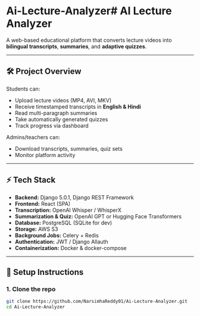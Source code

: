 # Ai-Lecture-Analyzer# AI Lecture Analyzer

A web-based educational platform that converts lecture videos into **bilingual transcripts**, **summaries**, and **adaptive quizzes**.

---

## 🛠 Project Overview

Students can:

- Upload lecture videos (MP4, AVI, MKV)
- Receive timestamped transcripts in **English & Hindi**
- Read multi-paragraph summaries
- Take automatically generated quizzes
- Track progress via dashboard

Admins/teachers can:

- Download transcripts, summaries, quiz sets
- Monitor platform activity

---

## ⚡ Tech Stack

- **Backend:** Django 5.0.1, Django REST Framework
- **Frontend:** React (SPA)
- **Transcription:** OpenAI Whisper / WhisperX
- **Summarization & Quiz:** OpenAI GPT or Hugging Face Transformers
- **Database:** PostgreSQL (SQLite for dev)
- **Storage:** AWS S3
- **Background Jobs:** Celery + Redis
- **Authentication:** JWT / Django Allauth
- **Containerization:** Docker & docker-compose

---

## 🔧 Setup Instructions

### 1. Clone the repo
```bash
git clone https://github.com/NarsimhaReddy01/Ai-Lecture-Analyzer.git
cd Ai-Lecture-Analyzer
